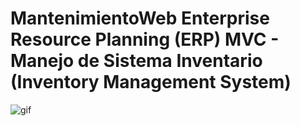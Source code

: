 # MantenimientoWeb Enterprise Resource Planning (ERP) MVC - Manejo de Sistema Inventario (Inventory Management System)
 
<img src="![image](https://github.com/user-attachments/assets/1f2b1d74-7e30-47dd-8fa6-b8886536f57a)" alt="gif"></img>
